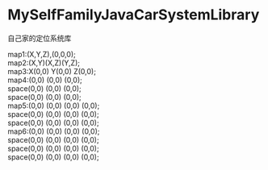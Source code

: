 # MySelfFamilyJavaCarSystemLibrary
自己家的定位系统库

map1:(X,Y,Z),(0,0,0);                    </br>
map2:(X,Y)(X,Z)(Y,Z);                    </br>
map3:X(0,0) Y(0,0) Z(0,0);               </br>
map4:(0,0) (0,0) (0,0);                  </br>
space(0,0) (0,0) (0,0);                  </br>
space(0,0) (0,0) (0,0);                  </br>
map5:(0,0) (0,0) (0,0) (0,0);            </br>
space(0,0) (0,0) (0,0) (0,0);            </br>
space(0,0) (0,0) (0,0) (0,0);            </br>
map6:(0,0) (0,0) (0,0) (0,0);            </br>
space(0,0) (0,0) (0,0) (0,0);            </br>
space(0,0) (0,0) (0,0) (0,0);            </br>
space(0,0) (0,0) (0,0) (0,0);            </br>
